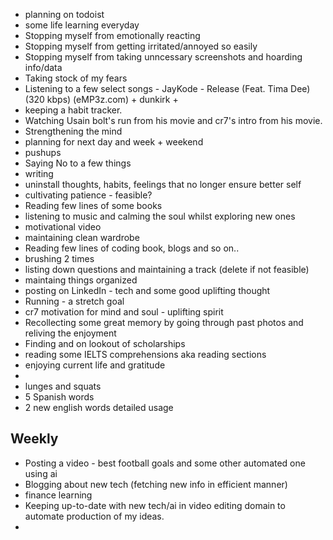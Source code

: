 - planning on todoist
- some life learning everyday
- Stopping myself from emotionally reacting
- Stopping myself from getting irritated/annoyed so easily
- Stopping myself from taking unncessary screenshots and hoarding info/data
- Taking stock of my fears
- Listening to a few select songs - JayKode - Release (Feat. Tima Dee) (320  kbps) (eMP3z.com) + dunkirk + 
- keeping a habit tracker.
- Watching Usain bolt's run from his movie and cr7's intro from his movie.
- Strengthening the mind
- planning for next day and week + weekend
- pushups
- Saying No to a few things
- writing
- uninstall thoughts, habits, feelings that no longer ensure better self
- cultivating patience - feasible?
- Reading few lines of some books
- listening to music and calming the soul whilst exploring new ones
- motivational video
- maintaining clean wardrobe
- Reading few lines of coding book, blogs and so on..
- brushing 2 times
- listing down questions and maintaining a track (delete if not feasible)
- maintaing things organized
- posting on LinkedIn - tech and some good uplifting thought
- Running - a stretch goal
- cr7 motivation for mind and soul - uplifting spirit
- Recollecting some great memory by going through past photos and reliving the enjoyment
- Finding and on lookout of scholarships
- reading some IELTS comprehensions aka reading sections
- enjoying current life and gratitude
- 
- lunges and squats
- 5 Spanish words
- 2 new english words detailed usage


## Weekly
- Posting a video - best football goals and some other automated one using ai
- Blogging about new tech (fetching new info in efficient manner)
- finance learning
- Keeping up-to-date with new tech/ai in video editing domain to automate production of my ideas.
- 

